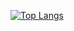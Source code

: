 
[![Top Langs](https://github-readme-stats.vercel.app/api/top-langs/?username=muralweaver&count_private=true&hide=jupyter%20notebook,php&show_icons=true)](https://github.com/anuraghazra/github-readme-stats)

<!--

Here are some ideas to get you started:
- 🔭 I’m currently working on ...
- 🌱 I’m currently learning ...
- 👯 I’m looking to collaborate on ...
- 🤔 I’m looking for help with ...
- 💬 Ask me about ...
- 📫 How to reach me: ...
- 😄 Pronouns: ...
- ⚡ Fun fact: ...
-->
